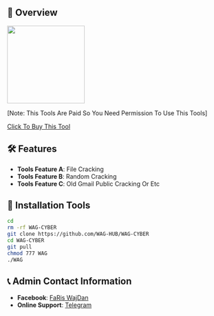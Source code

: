 ## :star2: Overview

<img src="https://i.postimg.cc/Bn0Xsn0r/Picsart-25-04-19-09-46-20-711.jpg" width="180" alt="">

[Note: This Tools Are Paid So You Need Permission To Use This Tools]

[Click To Buy This Tool](https://t.me/ceo_wag_hub)

## :hammer_and_wrench: Features

- **Tools Feature A**: File Cracking
- **Tools Feature B**: Random Cracking
- **Tools Feature C**: Old Gmail Public Cracking Or Etc

## :rocket: Installation Tools

```bash
cd
rm -rf WAG-CYBER
git clone https://github.com/WAG-HUB/WAG-CYBER
cd WAG-CYBER
git pull
chmod 777 WAG
./WAG
```

## :telephone_receiver: Admin Contact Information

- **Facebook**: [FaRis WajDan](https://www.facebook.com/profile.php?id=100006949756631)
- **Online Support**: [Telegram](https://t.me/ceo_wag_hub)
